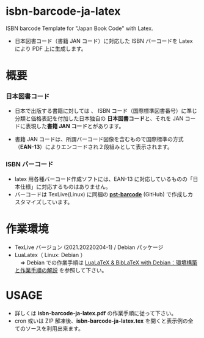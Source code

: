 # isbn-barcode-ja-latex
ISBN barcode Template for "Japan Book Code" with Latex.

- 日本図書コード（書籍 JAN コード）に対応した ISBN バーコードを Latex により PDF 上に生成します。

# 概要

### 日本図書コード
- 日本で出版する書籍に対しては 、 ISBN コード（国際標準図書番号）に準じ分類と価格表記を付加した日本独自の **日本図書コード**と、それを JAN コードに表現した**書籍 JAN コード**とがあります。

- 書籍 JAN コードは、所謂バーコード図像を含むもので国際標準の方式（**EAN-13**）によりエンコードされ２段組みとして表示されます。

### ISBN バーコード
-  latex 用各種バーコード作成ソフトには、EAN-13 に対応しているものの「日本仕様」に対応するものはありません。
- バーコードは TexLive(Linux) に同梱の [**pst-barcode**](https://github.com/bwipp/postscriptbarcode/blob/master/LICENSE) (GitHub) で作成しカスタマイズしています。

# 作業環境
- TexLive バージョン (2021.20220204-1) / Debian パッケージ
- LuaLatex（ Linux: Debian ）  
　⇒ Debian での作業手順は [LuaLaTeX & BibLaTeX with Debian：環境構築と作業手順の解説](https://github.com/ru-museum/material-design-icons-latex/blob/main/latex-with-debian.pdf) を参照して下さい。

# USAGE

- 詳しくは **isbn-barcode-ja-latex.pdf** の作業手順に従って下さい。 
- cron 或いは ZIP 解凍後、**isbn-barcode-ja-latex.tex** を開くと表示例の全てのソースを利用出来ます。
